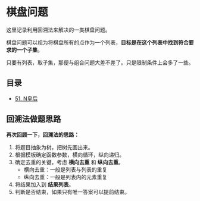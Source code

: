 # 棋盘问题

这里记录利用回溯法来解决的一类棋盘问题。

棋盘问题可以视为将棋盘所有的点作为一个列表，**目标是在这个列表中找到符合要求的一个子集**。

只要有列表，取子集，那便与组合问题大差不差了。只是限制条件上会多了一些。





## 目录

- [51. N皇后](./51.md)









## 回溯法做题思路

**再次回顾一下，回溯法的思路：**

1. 将题目抽象为树，把树先画出来。
2. 根据模板确定函数参数，横向循环，纵向递归。
3. 确定去重的关键，考虑 **横向去重** 和 **纵向去重**。
   - 横向去重：一般是列表与列表的重复
   - 纵向去重：一般是列表内的元素重复
4. 将结果加入到 **结果列表**。
5. 判断是否结束，如果只有唯一答案可以提前结束。

